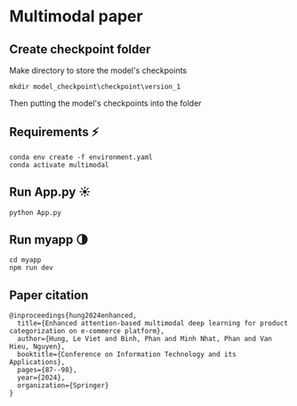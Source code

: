 # Multimodal paper

## Create checkpoint folder

Make directory to store the model's checkpoints 
~~~
mkdir model_checkpoint\checkpoint\version_1
~~~
Then putting the model's checkpoints into the folder

## Requirements ⚡️

~~~
conda env create -f environment.yaml
conda activate multimodal
~~~

## Run App.py ☀️

~~~
python App.py
~~~

## Run myapp 🌗

~~~
cd myapp
npm run dev
~~~

## Paper citation
~~~
@inproceedings{hung2024enhanced,
  title={Enhanced attention-based multimodal deep learning for product categorization on e-commerce platform},
  author={Hung, Le Viet and Binh, Phan and Minh Nhat, Phan and Van Hieu, Nguyen},
  booktitle={Conference on Information Technology and its Applications},
  pages={87--98},
  year={2024},
  organization={Springer}
}
~~~
